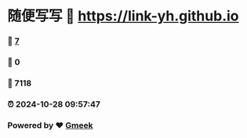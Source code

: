 # 随便写写 :link: https://link-yh.github.io 
### :page_facing_up: [7](https://link-yh.github.io/tag.html) 
### :speech_balloon: 0 
### :hibiscus: 7118 
### :alarm_clock: 2024-10-28 09:57:47 
### Powered by :heart: [Gmeek](https://github.com/Meekdai/Gmeek)
